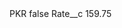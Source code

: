 <?xml version="1.0" encoding="UTF-8"?>
<CustomMetadata xmlns="http://soap.sforce.com/2006/04/metadata" xmlns:xsi="http://www.w3.org/2001/XMLSchema-instance" xmlns:xsd="http://www.w3.org/2001/XMLSchema">
    <label>PKR</label>
    <protected>false</protected>
    <values>
        <field>Rate__c</field>
        <value xsi:type="xsd:double">159.75</value>
    </values>
</CustomMetadata>

